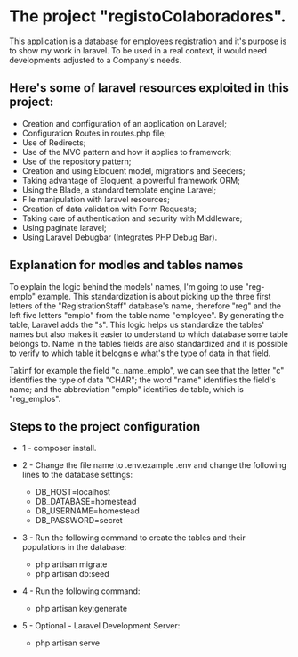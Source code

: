 # The project "registoColaboradores".

This application is a database for employees registration and it's purpose is to show my work in laravel.
To be used in a real context, it would need developments adjusted to a Company's needs.

## Here's some of laravel resources exploited in this project:

- Creation and configuration of an application on Laravel;
- Configuration Routes in routes.php file;
- Use of Redirects;
- Use of the MVC pattern and how it applies to framework;
- Use of the repository pattern;
- Creation and using Eloquent model, migrations and Seeders;
- Taking advantage of Eloquent, a powerful framework ORM;
- Using the Blade, a standard template engine Laravel;
- File manipulation with laravel resources;
- Creation of data validation with Form Requests;
- Taking care of authentication and security with Middleware;
- Using paginate laravel;
- Using Laravel Debugbar (Integrates PHP Debug Bar).

## Explanation for modles and tables names

To explain the logic behind the models' names, I'm going to use "reg-emplo" example. This standardization is about picking up the three first letters of the "RegistrationStaff" database's name, therefore "reg" and the left five letters "emplo" from the table name "employee". By generating the table, Laravel adds the "s". This logic helps us standardize the tables' names but also makes it easier to understand to which database some table belongs to.
Name in the tables fields are also standardized and it is possible to verify to which table it belogns e what's the type of data in that field. 

Takinf for example the field "c_name_emplo", we can see that the letter "c" identifies the type of data "CHAR"; the word "name" identifies the field's name; and the abbreviation "emplo" identifies de table, which is "reg_emplos".

## Steps to the project configuration

+ 1 - composer install.

+ 2 - Change the file name to .env.example .env and change the following lines to the database settings:
  * DB_HOST=localhost
  * DB_DATABASE=homestead
  * DB_USERNAME=homestead
  * DB_PASSWORD=secret
  
+ 3 - Run the following command to create the tables and their populations in the database:
  * php artisan migrate
  * php artisan db:seed
  
+ 4 - Run the following command:
  * php artisan key:generate

+ 5 - Optional - Laravel Development Server:
  * php artisan serve



